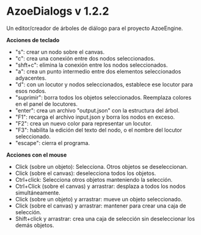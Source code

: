 # AzoeDialogs v 1.2.2
Un editor/creador de árboles de diálogo para el proyecto AzoeEngine.


**Acciones de teclado**
 - "s": crear un nodo sobre el canvas.
 - "c": crea una conexión entre dos nodos seleccionados. 
 - "shft+c": elimina la conexión entre los nodos seleccionados.
 - "a": crea un punto intermedio entre dos elementos seleccionados adyacentes.
 - "d": con un locutor y nodos seleccionados, establece ese locutor para esos nodos.
 - "suprimir": borra todos los objetos seleccionados. Reemplaza colores en el panel de locutores.
 - "enter": crea un archivo "output.json" con la estructura del árbol.
 - "F1": recarga el archivo input.json y borra los nodos en exceso.
 - "F2": crea un nuevo color para representar un locutor.
 - "F3": habilita la edición del texto del nodo, o el nombre del locutor seleccionado.
 - "escape": cierra el programa.

**Acciones con el mouse**
- Click (sobre un objeto): Selecciona. Otros objetos se deseleccionan.
- Click (sobre el canvas): deselecciona todos los objetos.
- Ctrl+click: Selecciona otros objetos manteniendo la selección.
- Ctrl+Click (sobre el canvas) y arrastrar: desplaza a todos los nodos simultáneamente.
- Click (sobre un objeto) y arrastrar: mueve un objeto seleccionado.
- Click (sobre el canvas) y arrastrar: mantener para crear una caja de selección.
- Shift+click y arrastrar: crea una caja de selección sin deseleccionar los demás objetos.
